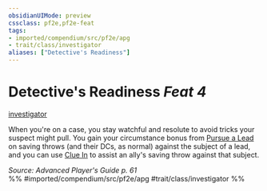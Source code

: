 ```yaml
---
obsidianUIMode: preview
cssclass: pf2e,pf2e-feat
tags:
- imported/compendium/src/pf2e/apg
- trait/class/investigator
aliases: ["Detective's Readiness"]
---
```

# Detective's Readiness  *Feat 4*  
[investigator](rules/traits/investigator-apg.md)  


When you're on a case, you stay watchful and resolute to avoid tricks your suspect might pull. You gain your circumstance bonus from [Pursue a Lead](pursue-a-lead-apg.md) on saving throws (and their DCs, as normal) against the subject of a lead, and you can use [Clue In](clue-in-apg.md) to assist an ally's saving throw against that subject.

*Source: Advanced Player's Guide p. 61*  
%% #imported/compendium/src/pf2e/apg #trait/class/investigator %%